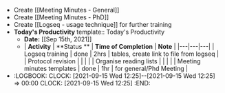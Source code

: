 - Create [[Meeting Minutes - General]]
- Create [[Meeting Minutes - PhD]]
- Create [[Logseq - usage technique]] for further training
- **Today's Productivity**
  template:: Today's Productivity
	- **Date:** [[Sep 15th, 2021]]
	-
	  | **Activity** | **Status    **  | **Time of Completion** | **Note**  | 
	  |---|---|---|
	  | Logseq training  | done | 2hrs  |  tables, create link to file from logseq | 
	  | Protocol revision  |   |   |   | 
	  | Organise reading lists  |   |   |   | 
	  | Meeting minutes templates | done |  1hr |  for general/Phd Meeting |
-
  :LOGBOOK:
  CLOCK: [2021-09-15 Wed 12:25]--[2021-09-15 Wed 12:25] =>  00:00
  CLOCK: [2021-09-15 Wed 12:25]
  :END: